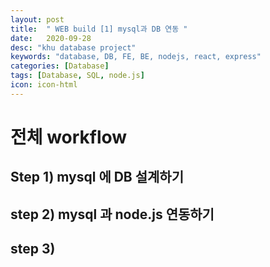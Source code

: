 ```yaml
---
layout: post
title:  " WEB build [1] mysql과 DB 연동 "
date:   2020-09-28
desc: "khu database project"
keywords: "database, DB, FE, BE, nodejs, react, express"
categories: [Database]
tags: [Database, SQL, node.js]
icon: icon-html
---
```


# 전체 workflow

## Step 1) mysql 에 DB 설계하기

## step 2) mysql 과 node.js 연동하기

## step 3)
